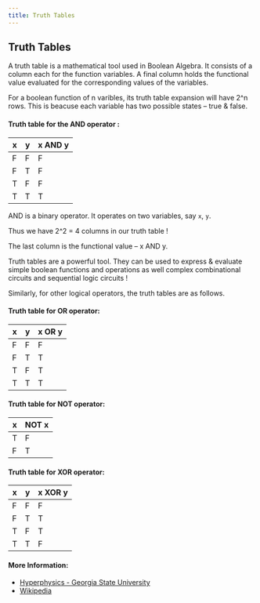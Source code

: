 ```yaml
---
title: Truth Tables
---
```

## Truth Tables

A truth table is a mathematical tool used in Boolean Algebra. It consists of a column each for the function variables. A final column holds the functional value evaluated for the corresponding values of the variables. 

For a boolean function of n varibles, its truth table expansion will have 2^n rows. This is beacuse each variable has two possible states – true & false.

#### Truth table for the AND operator :

| x | y | x AND y  |
|---|---|---|
| F  | F  | F  |
| F  | T  | F  |
| T  | F  | F  |
| T  | T  | T  |

AND is a binary operator. It operates on two variables, say `x`, `y`. 

Thus we have 2^2 = 4 columns in our truth table !

The last column is the functional value – x AND y.

Truth tables are a powerful tool. They can be used to express & evaluate simple boolean functions and operations as well complex combinational circuits and sequential logic circuits !

Similarly, for other logical operators, the truth tables are as follows.

#### Truth table for OR operator:

| x | y | x OR y  |
|---|---|---|
| F  | F  | F  |
| F  | T  | T  |
| T  | F  | T  |
| T  | T  | T  |

#### Truth table for NOT operator:

| x | NOT x |
|---|---|
| T  | F  |
| F  | T  |

#### Truth table for XOR operator:

| x | y | x XOR y  |
|---|---|---|
| F  | F  | F  |
| F  | T  | T  |
| T  | F  | T  |
| T  | T  | F  |

#### More Information:

- [Hyperphysics - Georgia State University](http://hyperphysics.phy-astr.gsu.edu/hbase/Electronic/truth.html)
- [Wikipedia](https://en.wikipedia.org/wiki/Truth_table)


